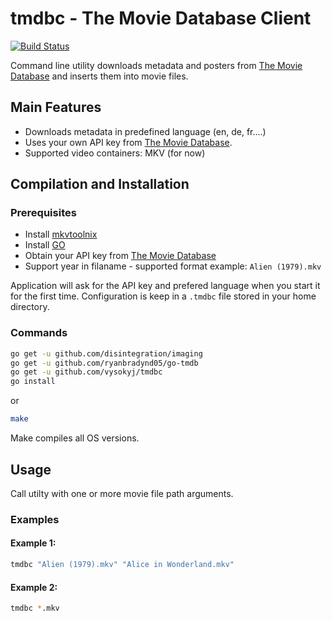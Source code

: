 # tmdbc - The Movie Database Client

[![Build Status](https://secure.travis-ci.org/vysokyj/tmdbc.svg?branch=master)](http://travis-ci.org/vysokyj/tmdbc)

Command line utility downloads metadata and posters from [The Movie Database](https://www.themoviedb.org) and inserts them into movie files.

## Main Features

* Downloads metadata in predefined language (en, de, fr....)
* Uses your own API key from [The Movie Database](https://www.themoviedb.org).
* Supported video containers: MKV (for now)

## Compilation and Installation

### Prerequisites

* Install [mkvtoolnix](https://mkvtoolnix.download/)
* Install [GO](https://golang.org/)
* Obtain your API key from [The Movie Database](https://www.themoviedb.org)
* Support year in filaname - supported format example: `Alien (1979).mkv`

Application will ask for the API key and prefered language when you start it for the first time. Configuration is keep in a `.tmdbc` file stored in your home directory.

### Commands


```bash
go get -u github.com/disintegration/imaging
go get -u github.com/ryanbradynd05/go-tmdb
go get -u github.com/vysokyj/tmdbc
go install
```

or

```bash
make
```

Make compiles all OS versions.

## Usage

Call utilty with one or more movie file path arguments.

### Examples

#### Example 1:

```bash
tmdbc "Alien (1979).mkv" "Alice in Wonderland.mkv"
```

#### Example 2:

```bash
tmdbc *.mkv
```
